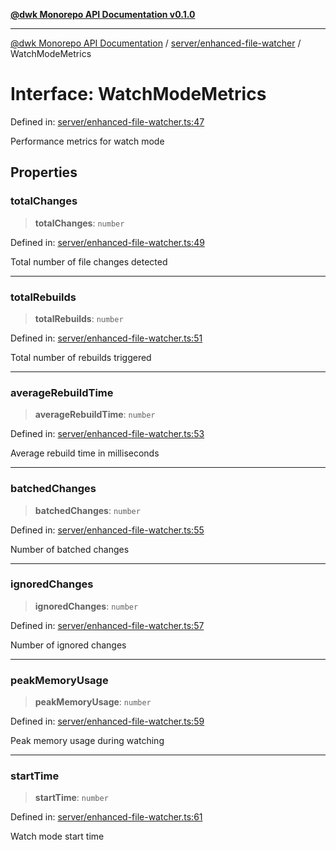 [**@dwk Monorepo API Documentation v0.1.0**](../../../README.md)

---

[@dwk Monorepo API Documentation](../../../README.md) / [server/enhanced-file-watcher](../README.md) / WatchModeMetrics

# Interface: WatchModeMetrics

Defined in: [server/enhanced-file-watcher.ts:47](https://github.com/Anglesite/anglesite/blob/97bc711271b9559b54e48a9e5995ecc7ba9204f9/anglesite/app/server/enhanced-file-watcher.ts#L47)

Performance metrics for watch mode

## Properties

### totalChanges

> **totalChanges**: `number`

Defined in: [server/enhanced-file-watcher.ts:49](https://github.com/Anglesite/anglesite/blob/97bc711271b9559b54e48a9e5995ecc7ba9204f9/anglesite/app/server/enhanced-file-watcher.ts#L49)

Total number of file changes detected

---

### totalRebuilds

> **totalRebuilds**: `number`

Defined in: [server/enhanced-file-watcher.ts:51](https://github.com/Anglesite/anglesite/blob/97bc711271b9559b54e48a9e5995ecc7ba9204f9/anglesite/app/server/enhanced-file-watcher.ts#L51)

Total number of rebuilds triggered

---

### averageRebuildTime

> **averageRebuildTime**: `number`

Defined in: [server/enhanced-file-watcher.ts:53](https://github.com/Anglesite/anglesite/blob/97bc711271b9559b54e48a9e5995ecc7ba9204f9/anglesite/app/server/enhanced-file-watcher.ts#L53)

Average rebuild time in milliseconds

---

### batchedChanges

> **batchedChanges**: `number`

Defined in: [server/enhanced-file-watcher.ts:55](https://github.com/Anglesite/anglesite/blob/97bc711271b9559b54e48a9e5995ecc7ba9204f9/anglesite/app/server/enhanced-file-watcher.ts#L55)

Number of batched changes

---

### ignoredChanges

> **ignoredChanges**: `number`

Defined in: [server/enhanced-file-watcher.ts:57](https://github.com/Anglesite/anglesite/blob/97bc711271b9559b54e48a9e5995ecc7ba9204f9/anglesite/app/server/enhanced-file-watcher.ts#L57)

Number of ignored changes

---

### peakMemoryUsage

> **peakMemoryUsage**: `number`

Defined in: [server/enhanced-file-watcher.ts:59](https://github.com/Anglesite/anglesite/blob/97bc711271b9559b54e48a9e5995ecc7ba9204f9/anglesite/app/server/enhanced-file-watcher.ts#L59)

Peak memory usage during watching

---

### startTime

> **startTime**: `number`

Defined in: [server/enhanced-file-watcher.ts:61](https://github.com/Anglesite/anglesite/blob/97bc711271b9559b54e48a9e5995ecc7ba9204f9/anglesite/app/server/enhanced-file-watcher.ts#L61)

Watch mode start time
